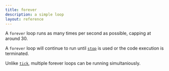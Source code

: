 ```yaml
---
title: forever
description: a simple loop
layout: reference
---
```


A `forever` loop runs as many times per second as possible, capping at around 30. 

A `forever` loop will continue to run until [`stop`](stop.html) is used or the code execution is terminated. 

Unlike [`tick`](tick.html), multiple forever loops can be running simultaniously.

<script type="demo" caption="Parallel Forever Loops">
demo ->
  forever ->
  if pressed 'w'
    fd 5
  forever ->
    if pressed 'a'
      lt 5
  forever ->
    if pressed 'd'
      rt 5
  forever ->
    if pressed 's'
      bk 5
</script>

<script type="demo" caption="Single Forever Loop">
demo ->
  forever ->
  if pressed 'w'
    fd 5
  if pressed 'a'
    lt 5
  if pressed 'd'
    rt 5
  if pressed 's'
    bk 5
</script>
